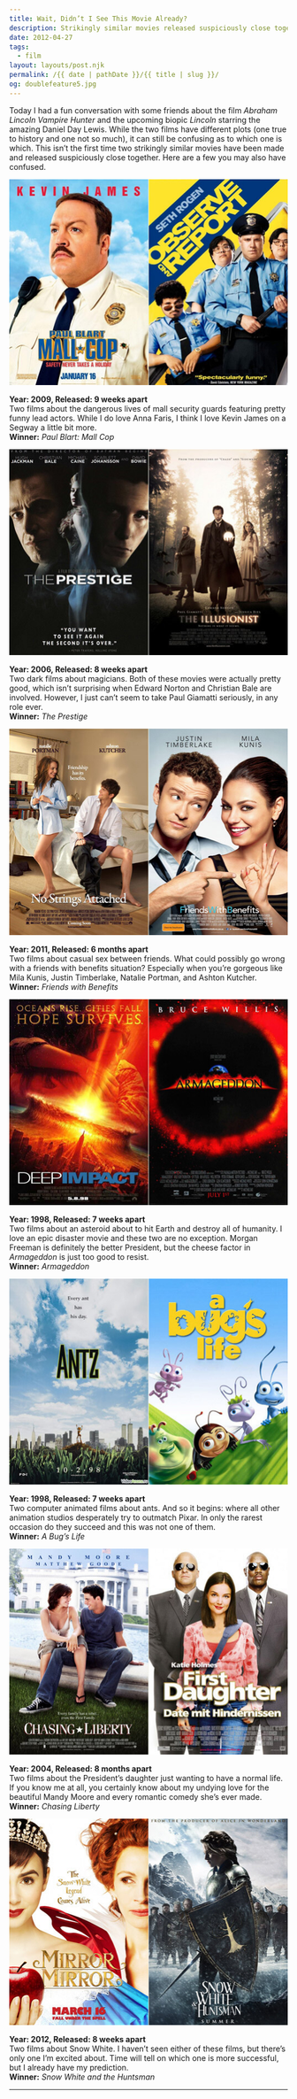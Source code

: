 ```yaml
---
title: Wait, Didn’t I See This Movie Already?
description: Strikingly similar movies released suspiciously close together.
date: 2012-04-27
tags: 
  - film
layout: layouts/post.njk
permalink: /{{ date | pathDate }}/{{ title | slug }}/
og: doublefeature5.jpg
---
```


Today I had a fun conversation with some friends about the film _Abraham Lincoln Vampire Hunter_ and the upcoming biopic _Lincoln_ starring the amazing Daniel Day Lewis. While the two films have different plots (one true to history and one not so much), it can still be confusing as to which one is which. This isn’t the first time two strikingly similar movies have been made and released suspiciously close together. Here are a few you may also have confused.

![Paul Blart Mall Cop, Observe and Report](/img/doublefeature1.jpg)

**Year: 2009, Released: 9 weeks apart**  
Two films about the dangerous lives of mall security guards featuring pretty funny lead actors. While I do love Anna Faris, I think I love Kevin James on a Segway a little bit more.  
**Winner:** _Paul Blart: Mall Cop_

![The Prestige, The Illusionist](/img/doublefeature2.jpg)

**Year: 2006, Released: 8 weeks apart**  
Two dark films about magicians. Both of these movies were actually pretty good, which isn’t surprising when Edward Norton and Christian Bale are involved. However, I just can’t seem to take Paul Giamatti seriously, in any role ever.  
**Winner:** _The Prestige_

![No Strings Attached, Friends with Benefits](/img/doublefeature3.jpg)

**Year: 2011, Released: 6 months apart**  
Two films about casual sex between friends. What could possibly go wrong with a friends with benefits situation? Especially when you’re gorgeous like Mila Kunis, Justin Timberlake, Natalie Portman, and Ashton Kutcher.  
**Winner:** _Friends with Benefits_

![Deep Impact, Armageddon](/img/doublefeature5.jpg)

**Year: 1998, Released: 7 weeks apart**  
Two films about an asteroid about to hit Earth and destroy all of humanity. I love an epic disaster movie and these two are no exception. Morgan Freeman is definitely the better President, but the cheese factor in _Armageddon_ is just too good to resist.  
**Winner:** _Armageddon_

![Antz, A Bug’s Life](/img/doublefeature6.jpg)

**Year: 1998, Released: 7 weeks apart**  
Two computer animated films about ants. And so it begins: where all other animation studios desperately try to outmatch Pixar. In only the rarest occasion do they succeed and this was not one of them.  
**Winner:** _A Bug’s Life_

![Chasing Liberty, First Daughter](/img/doublefeature7.jpg)

**Year: 2004, Released: 8 months apart**  
Two films about the President’s daughter just wanting to have a normal life. If you know me at all, you certainly know about my undying love for the beautiful Mandy Moore and every romantic comedy she’s ever made.  
**Winner:** _Chasing Liberty_

![Mirror Mirror, Snow White and the Huntsman](/img/doublefeature4.jpg)

**Year: 2012, Released: 8 weeks apart**  
Two films about Snow White. I haven’t seen either of these films, but there’s only one I’m excited about. Time will tell on which one is more successful, but I already have my prediction.  
**Winner:** _Snow White and the Huntsman_

---

